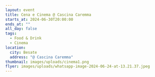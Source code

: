 ```yaml
---
layout: event
title: Cena e Cinema @ Cascina Caremma
starts_at: 2024-06-30T20:00:00
ends_at: ""
all_day: false
tags:
  - Food & Drink
  - Cinema
location:
  city: Besate
  address: "@ Cascina Caremma"
thumbnail: images/uploads/cinema1.png
flyer: images/uploads/whatsapp-image-2024-06-24-at-13.21.37.jpeg
---
```

